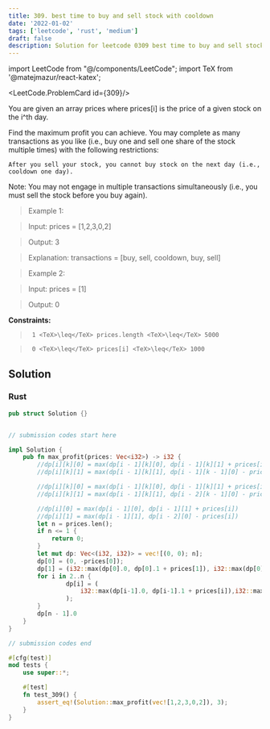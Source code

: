 ```yaml
---
title: 309. best time to buy and sell stock with cooldown
date: '2022-01-02'
tags: ['leetcode', 'rust', 'medium']
draft: false
description: Solution for leetcode 0309 best time to buy and sell stock with cooldown
---
```

import LeetCode from "@/components/LeetCode";
import TeX from '@matejmazur/react-katex';

<LeetCode.ProblemCard id={309}/>
 

  You are given an array prices where prices[i] is the price of a given stock on the i^th day.

  Find the maximum profit you can achieve. You may complete as many transactions as you like (i.e., buy one and sell one share of the stock multiple times) with the following restrictions:

  

  	After you sell your stock, you cannot buy stock on the next day (i.e., cooldown one day).

  

  Note: You may not engage in multiple transactions simultaneously (i.e., you must sell the stock before you buy again).

   

 >   Example 1:

  

 >   Input: prices <TeX>=</TeX> [1,2,3,0,2]

 >   Output: 3

 >   Explanation: transactions <TeX>=</TeX> [buy, sell, cooldown, buy, sell]

  

 >   Example 2:

  

 >   Input: prices <TeX>=</TeX> [1]

 >   Output: 0

  

   

  **Constraints:**

  

 >   	1 <TeX>\leq</TeX> prices.length <TeX>\leq</TeX> 5000

 >   	0 <TeX>\leq</TeX> prices[i] <TeX>\leq</TeX> 1000


## Solution
### Rust
```rust
pub struct Solution {}


// submission codes start here

impl Solution {
    pub fn max_profit(prices: Vec<i32>) -> i32 {
        //dp[i][k][0] = max(dp[i - 1][k][0], dp[i - 1][k][1] + prices[i])
        //dp[i][k][1] = max(dp[i - 1][k][1], dp[i - 1][k - 1][0] - prices[i])

        //dp[i][k][0] = max(dp[i - 1][k][0], dp[i - 1][k][1] + prices[i])
        //dp[i][k][1] = max(dp[i - 1][k][1], dp[i - 2][k - 1][0] - prices[i])

        //dp[i][0] = max(dp[i - 1][0], dp[i - 1][1] + prices[i])
        //dp[i][1] = max(dp[i - 1][1], dp[i - 2][0] - prices[i])
        let n = prices.len();
        if n <= 1 {
            return 0;
        }
        let mut dp: Vec<(i32, i32)> = vec![(0, 0); n];
        dp[0] = (0, -prices[0]);
        dp[1] = (i32::max(dp[0].0, dp[0].1 + prices[1]), i32::max(dp[0].1, -prices[1]));
        for i in 2..n {
                dp[i] = (
                    i32::max(dp[i-1].0, dp[i-1].1 + prices[i]),i32::max(dp[i-1].1, dp[i-2].0 - prices[i])
                );
        }
        dp[n - 1].0
    }
}

// submission codes end

#[cfg(test)]
mod tests {
    use super::*;

    #[test]
    fn test_309() {
        assert_eq!(Solution::max_profit(vec![1,2,3,0,2]), 3);
    }
}

```
